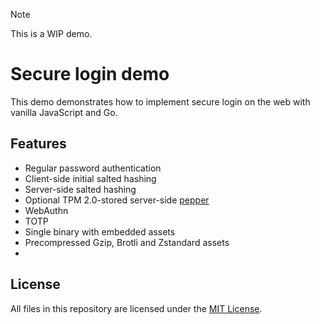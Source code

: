 > [!NOTE]
> This is a WIP demo.

# Secure login demo

This demo demonstrates how to implement secure login on the web with vanilla JavaScript and Go.

## Features
- Regular password authentication
- Client-side initial salted hashing
- Server-side salted hashing
- Optional TPM 2.0-stored server-side [pepper](https://en.wikipedia.org/wiki/Pepper_(cryptography))
- WebAuthn
- TOTP
- Single binary with embedded assets
- Precompressed Gzip, Brotli and Zstandard assets
-

## License
All files in this repository are licensed under the [MIT License](LICENSE).
